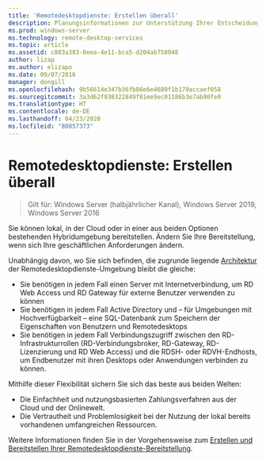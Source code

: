 ```yaml
---
title: 'Remotedesktopdienste: Erstellen überall'
description: Planungsinformationen zur Unterstützung Ihrer Entscheidung, wo Ihre RDS-Bereitstellung gehostet werden soll.
ms.prod: windows-server
ms.technology: remote-desktop-services
ms.topic: article
ms.assetid: c803a383-0eea-4e11-bca5-d204ab758048
author: lizap
ms.author: elizapo
ms.date: 09/07/2016
manager: dongill
ms.openlocfilehash: 9b56614e347b36fb86e6e4680f1b179accaef058
ms.sourcegitcommit: 3a3d62f938322849f81ee9ec01186b3e7ab90fe0
ms.translationtype: HT
ms.contentlocale: de-DE
ms.lasthandoff: 04/23/2020
ms.locfileid: "80857373"
---
```

# <a name="remote-desktop-services---build-anywhere"></a>Remotedesktopdienste: Erstellen überall

>Gilt für: Windows Server (halbjährlicher Kanal), Windows Server 2019, Windows Server 2016

Sie können lokal, in der Cloud oder in einer aus beiden Optionen bestehenden Hybridumgebung bereitstellen. Ändern Sie Ihre Bereitstellung, wenn sich Ihre geschäftlichen Anforderungen ändern.

Unabhängig davon, wo Sie sich befinden, die zugrunde liegende [Architektur](desktop-hosting-logical-architecture.md) der Remotedesktopdienste-Umgebung bleibt die gleiche:
- Sie benötigen in jedem Fall einen Server mit Internetverbindung, um RD Web Access und RD Gateway für externe Benutzer verwenden zu können
- Sie benötigen in jedem Fall Active Directory und – für Umgebungen mit Hochverfügbarkeit – eine SQL-Datenbank zum Speichern der Eigenschaften von Benutzern und Remotedesktops
- Sie benötigen in jedem Fall Verbindungszugriff zwischen den RD-Infrastrukturrollen (RD-Verbindungsbroker, RD-Gateway, RD-Lizenzierung und RD Web Access) und die RDSH- oder RDVH-Endhosts, um Endbenutzer mit ihren Desktops oder Anwendungen verbinden zu können.

Mithilfe dieser Flexibilität sichern Sie sich das beste aus beiden Welten:
- Die Einfachheit und nutzungsbasierten Zahlungsverfahren aus der Cloud und der Onlinewelt.
- Die Vertrautheit und Problemlosigkeit bei der Nutzung der lokal bereits vorhandenen umfangreichen Ressourcen.

Weitere Informationen finden Sie in der Vorgehensweise zum [Erstellen und Bereitstellen Ihrer Remotedesktopdienste-Bereitstellung](rds-build-and-deploy.md).